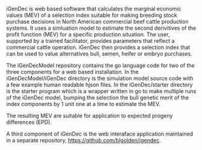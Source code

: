 iGenDec is web based software that calculates the marginal economic values (MEV) of a selection index suitable for making breeding stock purchase decisions in North American commercial beef cattle production systems.  It uses a simluation model to estimate the second derivitives of the profit function (MEV) for a specific production situation.  The user, supported by a trained facilitator, provides parameters that reflect a commercial cattle operation.  iGenDec then provides a selection index that can be used to value alternatives bull, semen, heifer or embryo purchases.

The iGenDecModel repository contains the go language code for two of the three components for a web based installation.  In the iGenDecModel/iGenDec directory is the simulation model source code with a few example human readable hjson files. In the iGenDec/starter directory is the starter program which is a wrapper written in go to make multiple runs of the iGenDec model, bumping the selection the bull genetic merit of the index components by 1 unit one at a time to estimate the MEV. 

The resulting MEV are suitable for application to expected progeny differences (EPD).

A third component of iGenDec is the web interaface application maintained in a separate repository, https://github.com/blgolden/igendec.

